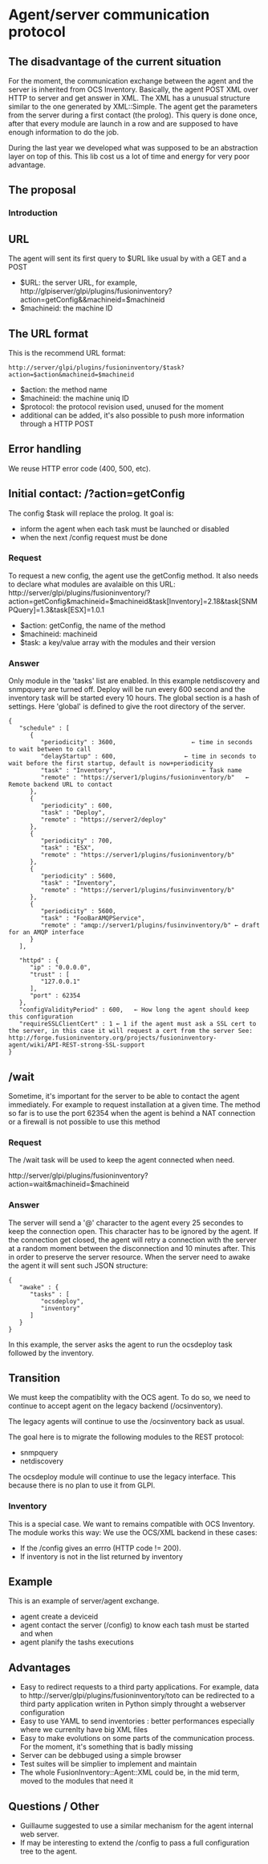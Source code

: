 # Agent/server communication protocol

##  The disadvantage of the current situation

For the moment, the communication exchange between the agent and the server is inherited from OCS Inventory.
Basically, the agent POST XML over HTTP to server and get answer in XML. The XML has a unusual structure similar to the one generated by XML::Simple.
The agent get the parameters from the server during a first contact (the prolog). This query is done once, after that every module are launch in a row and are supposed to have enough information to do the job.

During the last year we developed what was supposed to be an abstraction layer on top of this. This lib cost us a lot of time and energy for very poor advantage.

##  The proposal

###  Introduction

##  URL

The agent will sent its first query to $URL like usual by with a GET and a POST

* $URL: the server URL, for example,
    http://glpiserver/glpi/plugins/fusioninventory?action=getConfig&&machineid=$machineid
* $machineid: the machine ID


##  The URL format

This is the recommend URL format:

    http://server/glpi/plugins/fusioninventory/$task?action=$action&machineid=$machineid

* $action: the method name
* $machineid: the machine uniq ID
* $protocol: the protocol revision used, unused for the moment
* additional can be added, it's also possible to push more information through a HTTP POST

##  Error handling

We reuse HTTP error code (400, 500, etc).

##  Initial contact: /?action=getConfig

The config $task will replace the prolog. It goal is:

* inform the agent when each task must be launched or disabled
* when the next /config request must be done

###  Request

To request a new config, the agent use the getConfig method. It also needs to declare what modules are avalaible on this URL:
http://server/glpi/plugins/fusioninventory/?action=getConfig&machineid=$machineid&task[Inventory]=2.18&task[SNMPQuery]=1.3&task[ESX]=1.0.1

* $action: getConfig, the name of the method
* $machineid: machineid
* $task: a key/value array with the modules and their version

###  Answer

Only module in the 'tasks' list are enabled. In this example netdiscovery and snmpquery are turned off. Deploy will be run every 600 second and the inventory task will be started every 10 hours.
The global section is a hash of settings. Here 'global' is defined to give the root directory of the server.

    {
       "schedule" : [
          {
             "periodicity" : 3600,                     ← time in seconds to wait between to call
             "delayStartup" : 600,                   ← time in seconds to wait before the first startup, default is now+periodicity
             "task" : "Inventory",                        ← Task name
             "remote" : "https://server1/plugins/fusioninventory/b"   ← Remote backend URL to contact
          },
          {
             "periodicity" : 600,
             "task" : "Deploy",
             "remote" : "https://server2/deploy"
          },
          {
             "periodicity" : 700,
             "task" : "ESX",
             "remote" : "https://server1/plugins/fusioninventory/b"
          },
          {
             "periodicity" : 5600,
             "task" : "Inventory",
             "remote" : "https://server1/plugins/fusinvinventory/b"
          },
          {
             "periodicity" : 5600,
             "task" : "FooBarAMQPService",
             "remote" : "amqp://server1/plugins/fusinvinventory/b" ← draft for an AMQP interface
          }
       ],
    
       "httpd" : {
          "ip" : "0.0.0.0",
          "trust" : [
             "127.0.0.1"
          ],
          "port" : 62354
       },
       "configValidityPeriod" : 600,   ← How long the agent should keep this configuration
       "requireSSLClientCert" : 1 ← 1 if the agent must ask a SSL cert to the server, in this case it will request a cert from the server See: http://forge.fusioninventory.org/projects/fusioninventory-agent/wiki/API-REST-strong-SSL-support 
    }


##  /wait

Sometime, it's important for the server to be able to contact the agent immediately. For example to request installation at a given time. The method so far is to use the port 62354 
when the agent is behind a NAT connection or a firewall is not possible to use this method

###  Request

The /wait task will be used to keep the agent connected when need. 

http://server/glpi/plugins/fusioninventory?action=wait&machineid=$machineid

###  Answer

The server will send a '@' character to the agent every 25 secondes to keep the connection open. This character has to be ignored by the agent.
If the connection get closed, the agent will retry a connection with the server at a random moment between the disconnection and 10 minutes after. This in order to preserve the server
resource. When the server need to awake the agent it will sent such JSON structure:

    {
       "awake" : {
          "tasks" : [
             "ocsdeploy",
             "inventory"
          ]
       }
    }

In this example, the server asks the agent to run the ocsdeploy task followed by the inventory.

##  Transition

We must keep the compatiblity with the OCS agent. To do so, we need to continue to accept agent on the legacy backend (/ocsinventory).

The legacy agents will continue to use the /ocsinventory back as usual.

The goal here is to migrate the following modules to the REST protocol:

* snmpquery
* netdiscovery

The ocsdeploy module will continue to use the legacy interface. This because there is no plan to use it from GLPI.

###  Inventory

This is a special case. We want to remains compatible with OCS Inventory.
The module works this way:
We use the OCS/XML backend in these cases:

* If the /config gives an errro (HTTP code != 200).
* If inventory is not in the list returned by inventory

##  Example

This is an example of server/agent exchange.

* agent create a deviceid
* agent contact the server (/config) to know each tash must be started and when
* agent planify the tashs executions


##  Advantages

* Easy to redirect requests to a third party applications. For example, data to http://server/glpi/plugins/fusioninventory/toto can be redirected to a third party application writen in Python simply throught a webserver configuration
* Easy to use YAML to send inventories : better performances especially where we currenlty have big XML files
* Easy to make evolutions on some parts of the communication process. For the moment, it's something that is badly missing
* Server can be debbuged using a simple browser
* Test suites will be simplier to implement and maintain
* The whole FusionInventory::Agent::XML could be, in the mid term, moved to the modules that need it

##  Questions / Other

* Guillaume suggested to use a similar mechanism for the agent internal web server.
* If may be interesting to extend the /config to pass a full configuration tree to the agent.

